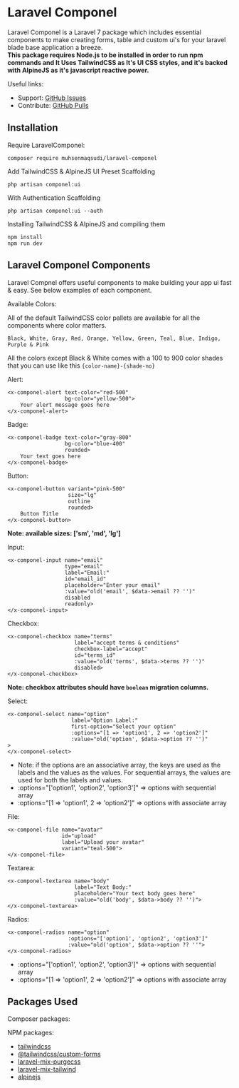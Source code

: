 # Laravel Componel

Laravel Componel is a Laravel 7 package which includes essential components to make creating forms, table and custom ui's for your laravel blade base application a breeze. \
**This package requires Node.js to be installed in order to run npm commands and It Uses TailwindCSS as It's UI CSS styles, and it's backed with AlpineJS as it's javascript reactive power.**

Useful links:

-   Support: [GitHub Issues](https://github.com/muhsenmaqsudi/laravel-componel/issues)
-   Contribute: [GitHub Pulls](https://github.com/muhsenmaqsudi/laravel-componel/pulls)

## Installation

Require LaravelComponel:

    composer require muhsenmaqsudi/laravel-componel

Add TailwindCSS & AlpineJS UI Preset Scaffolding

    php artisan componel:ui

With Authentication Scaffolding

    php artisan componel:ui --auth

Installing TailwindCSS & AlpineJS and compiling them

    npm install
    npm run dev

## Laravel Componel Components

Laravel Compnel offers useful components to make building your app ui fast & easy. See below examples of each component.

Available Colors:

All of the default TailwindCSS color pallets are available for all the components where color matters.

`Black, White, Gray, Red, Orange, Yellow, Green, Teal, Blue, Indigo, Purple & Pink`

All the colors except Black & White comes with a 100 to 900 color shades that you can use like this `{color-name}-{shade-no}`

Alert:

    <x-componel-alert text-color="red-500"
                      bg-color="yellow-500">
        Your alert message goes here
    </x-componel-alert>

Badge:

    <x-componel-badge text-color="gray-800"
                      bg-color="blue-400"
                      rounded>
        Your text goes here
    </x-componel-badge>

Button:

    <x-componel-button variant="pink-500"
                       size="lg"
                       outline
                       rounded>
        Button Title
    </x-componel-button>

**Note: available sizes: ['sm', 'md', 'lg']**

Input:

    <x-componel-input name="email"
                      type="email"
                      label="Email:"
                      id="email_id"
                      placeholder="Enter your email"
                      :value="old('email', $data->email ?? '')"
                      disabled
                      readonly>
    </x-componel-input>

Checkbox:

    <x-componel-checkbox name="terms"
                         label="accept terms & conditions"
                         checkbox-label="accept"
                         id="terms_id"
                         :value="old('terms', $data->terms ?? '')"
                         disabled>
    </x-componel-checkbox>

**Note: checkbox attributes should have `boolean` migration columns.**

Select:

    <x-componel-select name="option"
                        label="Option Label:"
                        first-option="Select your option"
                        :options="[1 => 'option1', 2 => 'option2']"
                        :value="old('option', $data->option ?? '')"
    >
    </x-componel-select>

-   Note: if the options are an associative array, the keys are used as the labels and the values as the values. For sequential arrays, the values are used for both the labels and values.
-   :options="['option1', 'option2', 'option3']" => options with sequential array
-   :options="[1 => 'option1', 2 => 'option2']" => options with associate array

File:

    <x-componel-file name="avatar"
                     id="upload"
                     label="Upload your avatar"
                     variant="teal-500">
    </x-componel-file>

Textarea:

    <x-componel-textarea name="body"
                         label="Text Body:"
                         placeholder="Your text body goes here"
                         :value="old('body', $data->body ?? '')">
    </x-componel-textarea>

Radios:

    <x-componel-radios name="option"
                       :options="['option1', 'option2', 'option3']"
                       :value="old('option', $data->option ?? ''">
    </x-componel-radios>

-   :options="['option1', 'option2', 'option3']" => options with sequential array
-   :options="[1 => 'option1', 2 => 'option2']" => options with associate array

## Packages Used

Composer packages:

NPM packages:

-   [tailwindcss](https://www.npmjs.com/package/tailwindcss)
-   [@tailwindcss/custom-forms](https://www.npmjs.com/package/@tailwindcss/custom-forms)
-   [laravel-mix-purgecss](https://www.npmjs.com/package/laravel-mix-purgecss)
-   [laravel-mix-tailwind](https://www.npmjs.com/package/laravel-mix-tailwind)
-   [alpinejs](https://www.npmjs.com/package/alpinejs)
